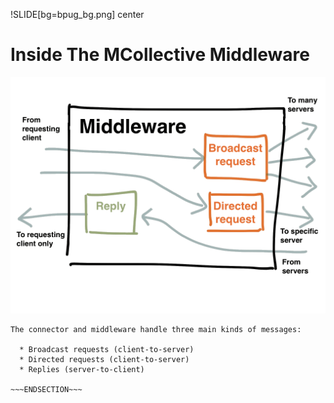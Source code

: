 !SLIDE[bg=bpug_bg.png] center

# Inside The MCollective Middleware #

![MCollective Middleware Detail](../_images/middleware.png "Inside The Middelware")

~~~SECTION:notes~~~
The connector and middleware handle three main kinds of messages:

  * Broadcast requests (client-to-server)
  * Directed requests (client-to-server)
  * Replies (server-to-client)

~~~ENDSECTION~~~
